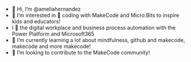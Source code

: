 - 👋 Hi, I’m @ameliahernandez
- 👀 I’m interested in 🚀 coding with MakeCode and Micro:Bits to inspire kids and educators!
- I 💜 the digital workplace and business process automation with the Power Platform and Microsoft365
- 🌱 I’m currently learning a lot about mindfulness, github and makecode, makecode and more makecode!
- 💞️ I’m looking to contribute to the MakeCode community!

<!---
ameliahernandez/ameliahernandez is a ✨ special ✨ repository because its `README.md` (this file) appears on your GitHub profile.
You can click the Preview link to take a look at your changes.
--->
